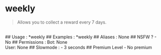 # weekly

> Allows you to collect a reward every 7 days.

<br>
## Usage :
*weekly
## Examples :
*weekly
## Aliases :
None
## NSFW ?
- No
## Permissions :
Bot: None
<br>
User: None
## Slowmode :
- 3 seconds
## Premium Level
- No premium
